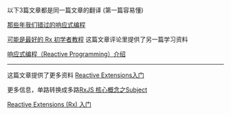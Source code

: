 以下3篇文章都是同一篇文章的翻译  (第一篇容易懂)

[那些年我们错过的响应式编程](https://github.com/hehonghui/android-tech-frontier/tree/master/androidweekly/%E9%82%A3%E4%BA%9B%E5%B9%B4%E6%88%91%E4%BB%AC%E9%94%99%E8%BF%87%E7%9A%84%E5%93%8D%E5%BA%94%E5%BC%8F%E7%BC%96%E7%A8%8B)



[可能是最好的 Rx 初学者教程](https://zhuanlan.zhihu.com/p/25552305)  这篇文章评论里提供了另一篇学习资料

[响应式编程（Reactive Programming）介绍](https://zhuanlan.zhihu.com/p/27678951)


------------------

这篇文章提供了更多资料
[Reactive Extensions入门](https://www.cnblogs.com/yangecnu/archive/2012/11/03/Introducting_ReactiveExtensions.html)


更多信息，单路转换成多路[RxJS 核心概念之Subject](https://segmentfault.com/a/1190000005069851)

[Reactive Extensions (Rx) 入门](http://blog.csdn.net/fangxing80/article/details/7628322)
